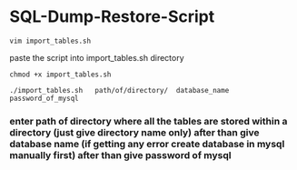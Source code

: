 # SQL-Dump-Restore-Script

```
vim import_tables.sh
```
paste the script into import_tables.sh directory

```
chmod +x import_tables.sh
```

```
./import_tables.sh   path/of/directory/  database_name  password_of_mysql
```

### enter path of directory where all the tables are stored within a directory (just give directory name only)  after than give database name (if getting any error create database in mysql manually first) after than give password of mysql
